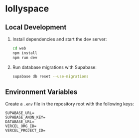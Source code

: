 # lollyspace

## Local Development

1. Install dependencies and start the dev server:
   ```bash
   cd web
   npm install
   npm run dev
   ```
2. Run database migrations with Supabase:
   ```bash
   supabase db reset --use-migrations
   ```

## Environment Variables

Create a `.env` file in the repository root with the following keys:

```
SUPABASE_URL=
SUPABASE_ANON_KEY=
DATABASE_URL=
VERCEL_ORG_ID=
VERCEL_PROJECT_ID=
```
